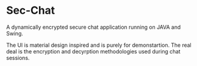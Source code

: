 # Sec-Chat
A dynamically encrypted secure chat application running on JAVA and Swing.

The UI is material design inspired and is purely for demonstartion. The real deal is the encryption and decyrption methodologies used during chat sessions.
